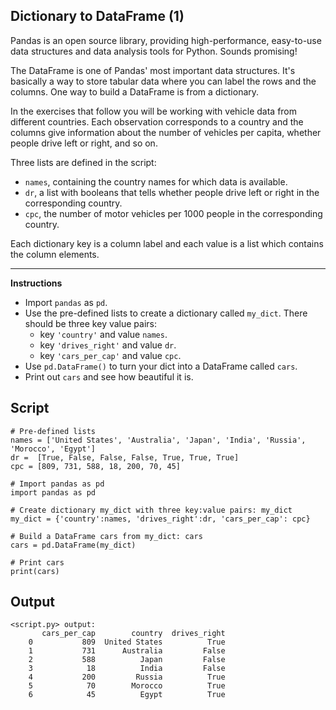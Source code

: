 ## Dictionary to DataFrame (1)

Pandas is an open source library, providing high-performance, easy-to-use data structures and data analysis tools for Python. Sounds promising!

The DataFrame is one of Pandas' most important data structures. It's basically a way to store tabular data where you can label the rows and the columns. One way to build a DataFrame is from a dictionary.

In the exercises that follow you will be working with vehicle data from different countries. Each observation corresponds to a country and the columns give information about the number of vehicles per capita, whether people drive left or right, and so on.

Three lists are defined in the script:

* `names`, containing the country names for which data is available.
* `dr`, a list with booleans that tells whether people drive left or right in the corresponding country.
* `cpc`, the number of motor vehicles per 1000 people in the corresponding country.

Each dictionary key is a column label and each value is a list which contains the column elements.

<hr>

**Instructions**
* Import `pandas` as `pd`.
* Use the pre-defined lists to create a dictionary called `my_dict`. There should be three key value pairs:
  * key `'country'` and value `names`.
  * key `'drives_right'` and value `dr`.
  * key `'cars_per_cap'` and value `cpc`.
* Use `pd.DataFrame()` to turn your dict into a DataFrame called `cars`.
* Print out `cars` and see how beautiful it is.

## Script
```
# Pre-defined lists
names = ['United States', 'Australia', 'Japan', 'India', 'Russia', 'Morocco', 'Egypt']
dr =  [True, False, False, False, True, True, True]
cpc = [809, 731, 588, 18, 200, 70, 45]

# Import pandas as pd
import pandas as pd

# Create dictionary my_dict with three key:value pairs: my_dict
my_dict = {'country':names, 'drives_right':dr, 'cars_per_cap': cpc}

# Build a DataFrame cars from my_dict: cars
cars = pd.DataFrame(my_dict)

# Print cars
print(cars)
```

## Output
```
<script.py> output:
       cars_per_cap        country  drives_right
    0           809  United States          True
    1           731      Australia         False
    2           588          Japan         False
    3            18          India         False
    4           200         Russia          True
    5            70        Morocco          True
    6            45          Egypt          True
```